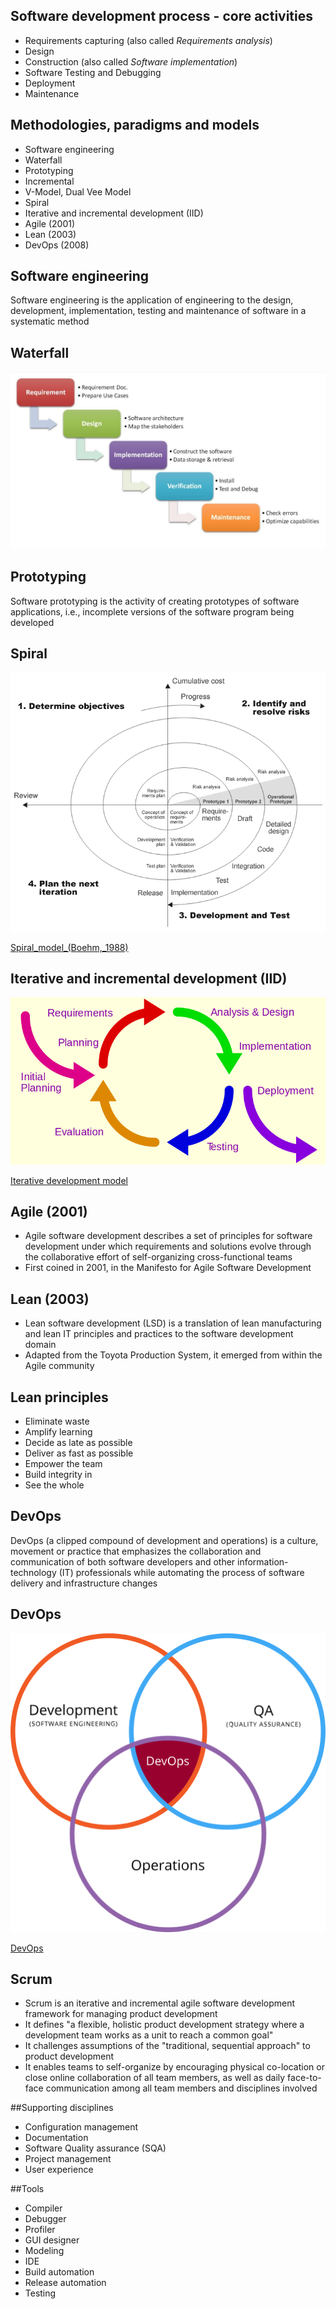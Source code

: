 ## Software development process - core activities
* Requirements capturing (also called _Requirements analysis_)
* Design 
* Construction (also called _Software implementation_) 
* Software Testing and Debugging 
* Deployment 
* Maintenance


## Methodologies, paradigms and models
* Software engineering 
* Waterfall 
* Prototyping 
* Incremental 
* V-Model, Dual Vee Model 
* Spiral
* Iterative and incremental development (IID) 
* Agile (2001)
* Lean (2003)
* DevOps (2008)


## Software engineering
Software engineering is the application of engineering to the design, development, implementation, testing and maintenance of software in a systematic method


## Waterfall
![](media/waterfall.png)


## Prototyping
Software prototyping is the activity of creating prototypes of software applications, i.e., incomplete versions of the software program being developed


## Spiral
![](media/spiral.png)

[Spiral_model_(Boehm,_1988)](http://commons.wikimedia.org/wiki/File:Spiral_model_(Boehm,_1988).png)


## Iterative and incremental development (IID) 
![](media/Iterative_development.png)

[Iterative development model](https://commons.wikimedia.org/w/index.php?curid=34159246)


## Agile (2001)
* Agile software development describes a set of principles for software development under which requirements and solutions evolve through the collaborative effort of self-organizing cross-functional teams
* First coined in 2001, in the Manifesto for Agile Software Development 


## Lean (2003)
* Lean software development (LSD) is a translation of lean manufacturing and lean IT principles and practices to the software development domain
* Adapted from the Toyota Production System, it emerged from within the Agile community


## 	Lean principles
* Eliminate waste
* Amplify learning
* Decide as late as possible
* Deliver as fast as possible
* Empower the team
* Build integrity in
* See the whole


## DevOps
DevOps (a clipped compound of development and operations) is a culture, movement or practice that emphasizes the collaboration and communication of both software developers and other information-technology (IT) professionals while automating the process of software delivery and infrastructure changes


## DevOps
![](media/DevOps.png)

[DevOps](https://commons.wikimedia.org/w/index.php?curid=20202905)



## Scrum
* Scrum is an iterative and incremental agile software development framework for managing product development
* It defines "a flexible, holistic product development strategy where a development team works as a unit to reach a common goal"
* It challenges assumptions of the "traditional, sequential approach" to product development
* It enables teams to self-organize by encouraging physical co-location or close online collaboration of all team members, as well as daily face-to-face communication among all team members and disciplines involved


##Supporting disciplines
* Configuration management 
* Documentation 
* Software Quality assurance (SQA) 
* Project management 
* User experience


##Tools
* Compiler 
* Debugger 
* Profiler 
* GUI designer 
* Modeling 
* IDE 
* Build automation 
* Release automation 
* Testing